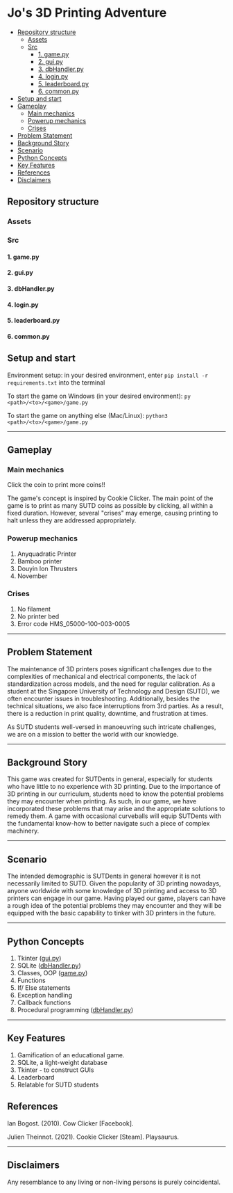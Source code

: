 # Jo's 3D Printing Adventure
- [Repository structure](#repository-structure)
  - [Assets](#assets)
  - [Src](#src)
    - [1. game.py](#1-gamepy)
    - [2. gui.py](#2-guipy)
    - [3. dbHandler.py](#3-dbhandlerpy)
    - [4. login.py](#4-loginpy)
    - [5. leaderboard.py](#5-leaderboardpy)
    - [6. common.py](#6-commonpy)
- [Setup and start](#setup-and-start)
- [Gameplay](#gameplay)
  - [Main mechanics](#main-mechanics)
  - [Powerup mechanics](#powerup-mechanics)
  - [Crises](#crises)
- [Problem Statement](#problem-statement)
- [Background Story](#background-story)
- [Scenario](#scenario)
- [Python Concepts](#python-concepts)
- [Key Features](#key-features)
- [References](#references)
- [Disclaimers](#disclaimers)

## Repository structure

### Assets

### Src
#### 1. game.py
#### 2. gui.py
#### 3. dbHandler.py
#### 4. login.py
#### 5. leaderboard.py
#### 6. common.py


## Setup and start
Environment setup: in your desired environment, enter
`pip install -r requirements.txt`
into the terminal

To start the game on Windows (in your desired environment): `py <path>/<to>/<game>/game.py`

To start the game on anything else (Mac/Linux): `python3 <path>/<to>/<game>/game.py`

---

## Gameplay
### Main mechanics
Click the coin to print more coins!!

The game's concept is inspired by Cookie Clicker. The main point of the game is to print as many SUTD coins as possible by clicking, all within a fixed duration. However, several "crises" may emerge, causing printing to halt unless they are addressed appropriately.

### Powerup mechanics
1. Anyquadratic Printer
2. Bamboo printer
3. Douyin Ion Thrusters
4. November

### Crises
1. No filament
2. No printer bed
3. Error code HMS_05000-100-003-0005
   
---

## Problem Statement
The maintenance of 3D printers poses significant challenges due to the complexities of mechanical and electrical components, the lack of standardization across models, and the need for regular calibration. As a student at the Singapore University of Technology and Design (SUTD), we often encounter issues in troubleshooting. Additionally, besides the technical situations, we also face interruptions from 3rd parties. As a result, there is a reduction in print quality, downtime, and frustration at times. 

As SUTD students well-versed in manoeuvring such intricate challenges, we are on a mission to better the world with our knowledge.

---

## Background Story
This game was created for SUTDents in general, especially for students who have little to no experience with 3D printing. Due to the importance of 3D printing in our curriculum, students need to know the potential problems they may encounter when printing. As such, in our game, we have incorporated these problems that may arise and the appropriate solutions to remedy them. A game with occasional curveballs will equip SUTDents with the fundamental know-how to better navigate such a piece of complex machinery.

---

## Scenario
The intended demographic is SUTDents in general however it is not necessarily limited to SUTD. Given the popularity of 3D printing nowadays, anyone worldwide with some knowledge of 3D printing and access to 3D printers can engage in our game. Having played our game, players can have a rough idea of the potential problems they may encounter and they will be equipped with the basic capability to tinker with 3D printers in the future.

---

## Python Concepts
1. Tkinter ([gui.py](#2-guipy))
2. SQLite ([dbHandler.py](#3-dbhandlerpy))
3. Classes, OOP ([game.py](#1-gamepy))
4. Functions
5. If/ Else statements
6. Exception handling
7. Callback functions 
8. Procedural programming ([dbHandler.py](#3-dbhandlerpy))

---

## Key Features
1. Gamification of an educational game.
2. SQLite, a light-weight database
3. Tkinter - to construct GUIs
4. Leaderboard
5. Relatable for SUTD students

## References
Ian Bogost. (2010). Cow Clicker [Facebook].

Julien Theinnot. (2021). Cookie Clicker [Steam]. Playsaurus.

---

## Disclaimers
Any resemblance to any living or non-living persons is purely coincidental.
